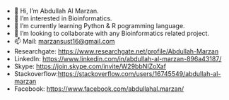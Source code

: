 - 👋 Hi, I’m Abdullah Al Marzan.
- 👀 I’m interested in Bioinformatics.
- 🌱 I’m currently learning Python & R pogramming language.
- 💞️ I’m looking to collaborate with any Bioinformatics related project.
- 📫 Mail: marzansust16@gmail.com 
- Researchgate: https://www.researchgate.net/profile/Abdullah-Marzan
- LinkedIn: https://www.linkedin.com/in/abdullah-al-marzan-896a43187/
- Skype: https://join.skype.com/invite/W29bbNIZoXaf
- Stackoverflow:https://stackoverflow.com/users/16745549/abdullah-al-marzan
- Facebook: https://www.facebook.com/abdullahal.marzan/

<!---
Marzan1/Marzan1 is a ✨ special ✨ repository because its `README.md` (this file) appears on your GitHub profile.
You can click the Preview link to take a look at your changes.
--->
